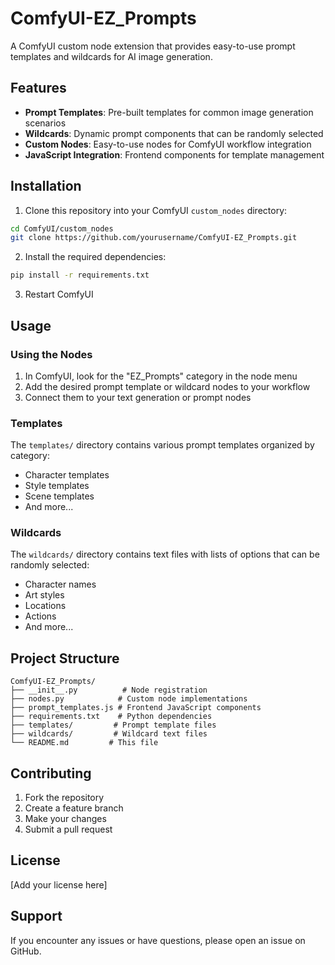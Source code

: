 # ComfyUI-EZ_Prompts

A ComfyUI custom node extension that provides easy-to-use prompt templates and wildcards for AI image generation.

## Features

- **Prompt Templates**: Pre-built templates for common image generation scenarios
- **Wildcards**: Dynamic prompt components that can be randomly selected
- **Custom Nodes**: Easy-to-use nodes for ComfyUI workflow integration
- **JavaScript Integration**: Frontend components for template management

## Installation

1. Clone this repository into your ComfyUI `custom_nodes` directory:
```bash
cd ComfyUI/custom_nodes
git clone https://github.com/yourusername/ComfyUI-EZ_Prompts.git
```

2. Install the required dependencies:
```bash
pip install -r requirements.txt
```

3. Restart ComfyUI

## Usage

### Using the Nodes

1. In ComfyUI, look for the "EZ_Prompts" category in the node menu
2. Add the desired prompt template or wildcard nodes to your workflow
3. Connect them to your text generation or prompt nodes

### Templates

The `templates/` directory contains various prompt templates organized by category:
- Character templates
- Style templates
- Scene templates
- And more...

### Wildcards

The `wildcards/` directory contains text files with lists of options that can be randomly selected:
- Character names
- Art styles
- Locations
- Actions
- And more...

## Project Structure

```
ComfyUI-EZ_Prompts/
├── __init__.py          # Node registration
├── nodes.py            # Custom node implementations
├── prompt_templates.js # Frontend JavaScript components
├── requirements.txt    # Python dependencies
├── templates/         # Prompt template files
├── wildcards/         # Wildcard text files
└── README.md         # This file
```

## Contributing

1. Fork the repository
2. Create a feature branch
3. Make your changes
4. Submit a pull request

## License

[Add your license here]

## Support

If you encounter any issues or have questions, please open an issue on GitHub. 
